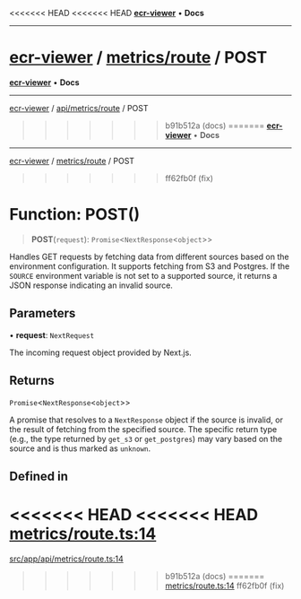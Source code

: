 <<<<<<< HEAD
<<<<<<< HEAD
[**ecr-viewer**](../../../README.md) • **Docs**

***

[ecr-viewer](../../../README.md) / [metrics/route](../README.md) / POST
=======
[**ecr-viewer**](../../../../README.md) • **Docs**

***

[ecr-viewer](../../../../README.md) / [api/metrics/route](../README.md) / POST
>>>>>>> b91b512a (docs)
=======
[**ecr-viewer**](../../../README.md) • **Docs**

***

[ecr-viewer](../../../README.md) / [metrics/route](../README.md) / POST
>>>>>>> ff62fb0f (fix)

# Function: POST()

> **POST**(`request`): `Promise`\<`NextResponse`\<`object`\>\>

Handles GET requests by fetching data from different sources based on the environment configuration.
It supports fetching from S3 and Postgres. If the `SOURCE` environment variable is not set to
a supported source, it returns a JSON response indicating an invalid source.

## Parameters

• **request**: `NextRequest`

The incoming request object provided by Next.js.

## Returns

`Promise`\<`NextResponse`\<`object`\>\>

A promise that resolves to a `NextResponse` object
  if the source is invalid, or the result of fetching from the specified source.
  The specific return type (e.g., the type returned by `get_s3` or `get_postgres`)
  may vary based on the source and is thus marked as `unknown`.

## Defined in

<<<<<<< HEAD
<<<<<<< HEAD
[metrics/route.ts:14](https://github.com/CDCgov/phdi/blob/dbe13517da6c10296fb0f8b7c72a5ebb1d47f2c7/containers/ecr-viewer/src/app/api/metrics/route.ts#L14)
=======
[src/app/api/metrics/route.ts:14](https://github.com/CDCgov/phdi/blob/55d1a87d29da9da2522ba2a73bc122cba666b133/containers/ecr-viewer/src/app/api/metrics/route.ts#L14)
>>>>>>> b91b512a (docs)
=======
[metrics/route.ts:14](https://github.com/CDCgov/phdi/blob/dbe13517da6c10296fb0f8b7c72a5ebb1d47f2c7/containers/ecr-viewer/src/app/api/metrics/route.ts#L14)
>>>>>>> ff62fb0f (fix)

